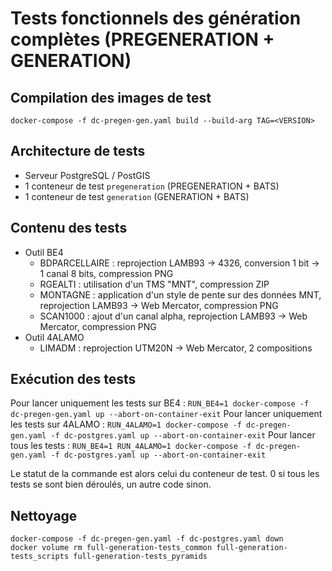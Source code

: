 # Tests fonctionnels des génération complètes (PREGENERATION + GENERATION)

## Compilation des images de test

`docker-compose -f dc-pregen-gen.yaml build --build-arg TAG=<VERSION>`


## Architecture de tests

* Serveur PostgreSQL / PostGIS
* 1 conteneur de test `pregeneration` (PREGENERATION + BATS)
* 1 conteneur de test `generation` (GENERATION + BATS)

## Contenu des tests

* Outil BE4
  * BDPARCELLAIRE : reprojection LAMB93 -> 4326, conversion 1 bit -> 1 canal 8 bits, compression PNG
  * RGEALTI : utilisation d'un TMS "MNT", compression ZIP
  * MONTAGNE : application d'un style de pente sur des données MNT, reprojection LAMB93 -> Web Mercator, compression PNG
  * SCAN1000 : ajout d'un canal alpha, reprojection LAMB93 -> Web Mercator, compression PNG
* Outil 4ALAMO
  * LIMADM : reprojection UTM20N -> Web Mercator, 2 compositions


## Exécution des tests

Pour lancer uniquement les tests sur BE4 : `RUN_BE4=1 docker-compose -f dc-pregen-gen.yaml up --abort-on-container-exit`
Pour lancer uniquement les tests sur 4ALAMO : `RUN_4ALAMO=1 docker-compose -f dc-pregen-gen.yaml -f dc-postgres.yaml up --abort-on-container-exit`
Pour lancer tous les tests : `RUN_BE4=1 RUN_4ALAMO=1 docker-compose -f dc-pregen-gen.yaml -f dc-postgres.yaml up --abort-on-container-exit`

Le statut de la commande est alors celui du conteneur de test. 0 si tous les tests se sont bien déroulés, un autre code sinon.

## Nettoyage

```
docker-compose -f dc-pregen-gen.yaml -f dc-postgres.yaml down
docker volume rm full-generation-tests_common full-generation-tests_scripts full-generation-tests_pyramids
```